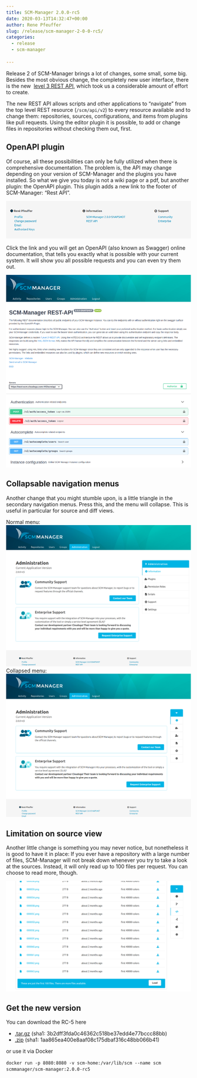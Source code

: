 ```yaml
---
title: SCM-Manager 2.0.0-rc5
date: 2020-03-13T14:32:47+00:00
author: Rene Pfeuffer
slug: /release/scm-manager-2-0-0-rc5/
categories:
  - release
  - scm-manager

---
```

Release 2 of SCM-Manager brings a lot of changes, some small, some big. Besides the most obvious change, the completely new user interface, there is the new  <a href="https://martinfowler.com/articles/richardsonMaturityModel.html" target="_blank" rel="noopener noreferrer">level 3 REST API</a>, which took us a considerable amount of effort to create.

The new REST API allows scripts and other applications to “navigate” from the top level REST resource (`/scm/api/v2`) to every resource available and to change them: repositories, sources, configurations, and items from plugins like pull requests. Using the editor plugin it is possible, to add or change files in repositories without checking them out, first.

## OpenAPI plugin

Of course, all these possibilities can only be fully utilized when there is comprehensive documentation. The problem is, the API may change depending on your version of SCM-Manager and the plugins you have installed. So what we give you today is not a wiki page or a pdf, but another plugin: the OpenAPI plugin. This plugin adds a new link to the footer of SCM-Manager: “Rest API”.

![REST API link in footer](assets/Footer_OpenAPI.png)

Click the link and you will get an OpenAPI (also known as Swagger) online documentation, that tells you exactly what is possible with your current system. It will show you all possible requests and you can even try them out.

![OpenAPI Example Page](assets/OpenAPI_Page.png)

## Collapsable navigation menus

Another change that you might stumble upon, is a little triangle in the secondary navigation menus. Press this, and the menu will collapse. This is useful in particular for source and diff views.

Normal menu:  
![normal menu](assets/sec_nav_normal.png)  
Collapsed menu:  
![collapsed menu](assets/sec_nav_collapsed.png)

## Limitation on source view

Another little change is something you may never notice, but nonetheless it is good to have it in place: If you ever have a repository with a large number of files, SCM-Manager will not break down whenever you try to take a look at the sources. Instead, it will only read up to 100 files per request. You can choose to read more, though.

![limited sources view](assets/limited_sources.png)

## Get the new version

You can download the RC-5 here

- [.tar.gz](https://maven.scm-manager.org/nexus/service/local/repositories/releases/content/sonia/scm/scm-server/2.0.0-rc5/scm-server-2.0.0-rc5-app.tar.gz) (sha1: 3b2dff3fda0c46362c518be37edd4e77bccc88bb)
- [.zip](https://maven.scm-manager.org/nexus/service/local/repositories/releases/content/sonia/scm/scm-server/2.0.0-rc5/scm-server-2.0.0-rc5-app.zip) (sha1: 1aa865ea400e8aaf08c175dbaf316c48bb066b41)

or use it via Docker

`docker run -p 8080:8080 -v scm-home:/var/lib/scm --name scm scmmanager/scm-manager:2.0.0-rc5`

